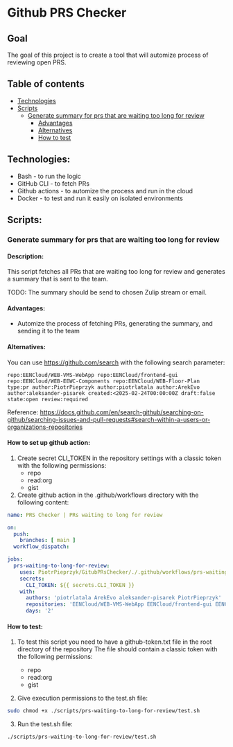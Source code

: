 # Github PRS Checker

## Goal

The goal of this project is to create a tool that will automize process of reviewing open PRS.

## Table of contents

- [Technologies](#Technologies)
- [Scripts](#Scripts)
    - [Generate summary for prs that are waiting too long for review](#Generate-summary-for-prs-that-are-waiting-too-long-for-review)
        - [Advantages](#Advantages)
        - [Alternatives](#Alternatives)
        - [How to test](#how-to-test)

## Technologies:

- Bash - to run the logic
- GitHub CLI - to fetch PRs
- Github actions - to automize the process and run in the cloud
- Docker - to test and run it easily on isolated environments

## Scripts:

### Generate summary for prs that are waiting too long for review

#### Description:

This script fetches all PRs that are waiting too long for review and generates a summary that is sent to the team.

TODO: The summary should be send to chosen Zulip stream or email.

#### Advantages:

- Automize the process of fetching PRs, generating the summary, and sending it to the team

#### Alternatives:

You can use https://github.com/search with the following search parameter:

```
repo:EENCloud/WEB-VMS-WebApp repo:EENCloud/frontend-gui repo:EENCloud/WEB-EEWC-Components repo:EENCloud/WEB-Floor-Plan  type:pr author:PiotrPieprzyk author:piotrlatala author:ArekEvo author:aleksander-pisarek created:<2025-02-24T00:00:00Z draft:false state:open review:required
```

Reference: https://docs.github.com/en/search-github/searching-on-github/searching-issues-and-pull-requests#search-within-a-users-or-organizations-repositories

#### How to set up github action:

1. Create secret CLI_TOKEN in the repository settings with a classic token with the following permissions:
    - repo
    - read:org
    - gist
2. Create github action in the .github/workflows directory with the following content:

```yaml
name: PRS Checker | PRs waiting to long for review

on:
  push:
    branches: [ main ]
  workflow_dispatch:

jobs:
  prs-waiting-to-long-for-review:
    uses: PiotrPieprzyk/GitubPRsChecker/./.github/workflows/prs-waiting-to-long-for-review-reusable.yml
    secrets:
      CLI_TOKEN: ${{ secrets.CLI_TOKEN }}
    with:
      authors: 'piotrlatala ArekEvo aleksander-pisarek PiotrPieprzyk'
      repositories: 'EENCloud/WEB-VMS-WebApp EENCloud/frontend-gui EENCloud/WEB-EEWC-Components EENCloud/WEB-Floor-Plan'
      days: '2'
```

#### How to test:

1. To test this script you need to have a github-token.txt file in the root directory of the repository
   The file should contain a classic token with the following permissions:
    - repo
    - read:org
    - gist

2. Give execution permissions to the test.sh file:

```bash
sudo chmod +x ./scripts/prs-waiting-to-long-for-review/test.sh
```

3. Run the test.sh file:

```bash
./scripts/prs-waiting-to-long-for-review/test.sh
```
